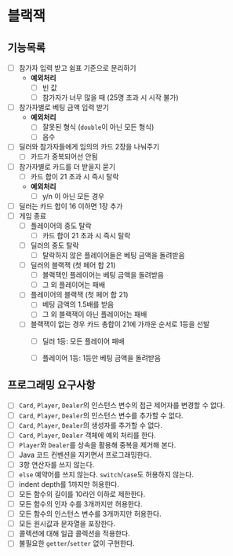 # 블랙잭

## 기능목록
- [ ] 참가자 입력 받고 쉼표 기준으로 분리하기
  - **예외처리**
    - [ ] 빈 값
    - [ ] 참가자가 너무 많을 때 (25명 초과 시 시작 불가)
- [ ] 참가자별로 베팅 금액 입력 받기
  - **예외처리**
    - [ ] 잘못된 형식 (`double`이 아닌 모든 형식)
    - [ ] 음수
- [ ] 딜러와 참가자들에게 임의의 카드 2장을 나눠주기
  - [ ] 카드가 중복되어선 안됨
- [ ] 참가자별로 카드를 더 받을지 묻기
  - [ ] 카드 합이 21 초과 시 즉시 탈락
  - **예외처리**
    - [ ] y/n 이 아닌 모든 경우
- [ ] 딜러는 카드 합이 16 이하면 1장 추가
- [ ] 게임 종료
  - [ ] 플레이어의 중도 탈락
    - [ ] 카드 합이 21 초과 시 즉시 탈락
  - [ ] 딜러의 중도 탈락
    - [ ] 탈락하지 않은 플레이어들은 베팅 금액을 돌려받음
  - [ ] 딜러의 블랙잭 (첫 페어 합 21)
    - [ ] 블랙잭인 플레이어는 베팅 금액을 돌려받음 
    - [ ] 그 외 플레이어는 패배
  - [ ] 플레이어의 블랙잭 (첫 페어 합 21)
    - [ ] 베팅 금액의 1.5배를 받음
    - [ ] 그 외 블랙잭이 아닌 플레이어는 패배
  - [ ] 블랙잭이 없는 경우 카드 총합이 21에 가까운 순서로 1등을 선발
    - [ ] 딜러 1등: 모든 플레이어 패배
    - [ ] 플레이어 1등: 1등만 베팅 금액을 돌려받음
  

## 프로그래밍 요구사항

- [ ] `Card`, `Player`, `Dealer`의 인스턴스 변수의 접근 제어자를 변경할 수 없다.
- [ ] `Card`, `Player`, `Dealer`의 인스턴스 변수를 추가할 수 없다.
- [ ] `Card`, `Player`, `Dealer`의 생성자를 추가할 수 없다.
- [ ] `Card`, `Player`, `Dealer` 객체에 예외 처리를 한다.
- [ ] `Player`와 `Dealer`를 상속을 활용해 중복을 제거해 본다.
- [ ] Java 코드 컨벤션을 지키면서 프로그래밍한다.
- [ ] 3항 연산자를 쓰지 않는다.
- [ ] `else` 예약어를 쓰지 않는다. `switch`/`case`도 허용하지 않는다.
- [ ] indent depth를 1까지만 허용한다.
- [ ] 모든 함수의 길이를 10라인 이하로 제한한다.
- [ ] 모든 함수의 인자 수를 3개까지만 허용한다.
- [ ] 모든 함수의 인스턴스 변수를 3개까지만 허용한다.
- [ ] 모든 원시값과 문자열을 포장한다.
- [ ] 콜렉션에 대해 일급 콜렉션을 적용한다.
- [ ] 불필요한 `getter`/`setter` 없이 구현한다.
